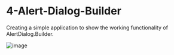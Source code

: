 # 4-Alert-Dialog-Builder
Creating a simple application to show the working functionality of AlertDialog.Builder.

![image](https://user-images.githubusercontent.com/122344020/234068436-b223b3a2-e8b2-422c-8f09-c5d7a25a0546.png)
